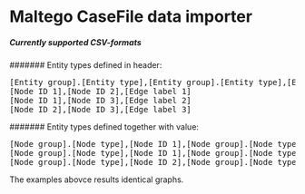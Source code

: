 Maltego CaseFile data importer
==============

##### Currently supported CSV-formats

####### Entity types defined in header:
<pre>
[Entity group].[Entity type],[Entity group].[Entity type],[Edge group].[Edge type]
[Node ID 1],[Node ID 2],[Edge label 1]
[Node ID 1],[Node ID 3],[Edge label 2]
[Node ID 2],[Node ID 3],[Edge label 3]
</pre>

####### Entity types defined together with value:
<pre>
[Node group].[Node type],[Node ID 1],[Node group].[Node type],[Node ID 2],[Edge group].[Edge type],[Edge label 1]
[Node group].[Node type],[Node ID 1],[Node group].[Node type],[Node ID 3],[Edge group].[Edge type],[Edge label 2]
[Node group].[Node type],[Node ID 2],[Node group].[Node type],[Node ID 3],[Edge group].[Edge type],[Edge label 3]
</pre>

The examples abovce results identical graphs.